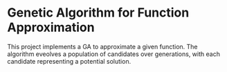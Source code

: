 # Genetic Algorithm for Function Approximation

This project implements a GA to approximate a given function. The algorithm eveolves a population of candidates over generations, with each candidate representing a potential solution.
